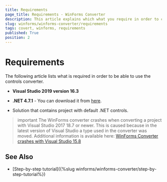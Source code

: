 ```yaml
---
title: Requirements
page_title: Requirements - WinForms Converter
description: This article explains which what you require in order to convert your projects. 
slug: winforms/winforms-converter/requirements
tags: covert, winforms, requirements
published: True
position: 2
---
```


# Requirements

The following article lists what is required in order to be able to use the controls converter.

* __Visual Studio 2019 version 16.3__

* __.NET 4.7.1__ - You can download it from [here](https://www.microsoft.com/en-us/download/details.aspx?id=56115).

* Solution that contains project with default .NET controls.

>important The WinForms converter crashes when converting a project with Visual Studio 2017 18.7 or newer. This is caused because in the latest version of Visual Studio a type used in the converter was moved. Additional information is available here: [WinForms Converter crashes with Visual Studio 15.8](https://docs.telerik.com/devtools/winforms/knowledge-base/converter-exception)

## See Also

* [Step-by-step tutorial]({%slug winforms/winforms-converter/step-by-step-tutorial%})

